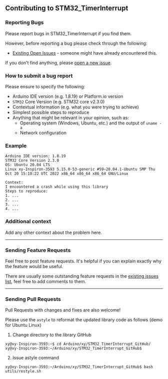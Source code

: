 ## Contributing to STM32_TimerInterrupt

### Reporting Bugs

Please report bugs in STM32_TimerInterrupt if you find them.

However, before reporting a bug please check through the following:

* [Existing Open Issues](https://github.com/khoih-prog/STM32_TimerInterrupt/issues) - someone might have already encountered this.

If you don't find anything, please [open a new issue](https://github.com/khoih-prog/STM32_TimerInterrupt/issues/new).

### How to submit a bug report

Please ensure to specify the following:

* Arduino IDE version (e.g. 1.8.19) or Platform.io version
* `STM32` Core Version (e.g. STM32 core v2.3.0)
* Contextual information (e.g. what you were trying to achieve)
* Simplest possible steps to reproduce
* Anything that might be relevant in your opinion, such as:
  * Operating system (Windows, Ubuntu, etc.) and the output of `uname -a`
  * Network configuration


### Example

```
Arduino IDE version: 1.8.19
STM32 Core Version 2.3.0
OS: Ubuntu 20.04 LTS
Linux xy-Inspiron-3593 5.15.0-53-generic #59~20.04.1-Ubuntu SMP Thu Oct 20 15:10:22 UTC 2022 x86_64 x86_64 x86_64 GNU/Linux

Context:
I encountered a crash while using this library
Steps to reproduce:
1. ...
2. ...
3. ...
4. ...
```

### Additional context

Add any other context about the problem here.

---

### Sending Feature Requests

Feel free to post feature requests. It's helpful if you can explain exactly why the feature would be useful.

There are usually some outstanding feature requests in the [existing issues list](https://github.com/khoih-prog/STM32_TimerInterrupt/issues?q=is%3Aopen+is%3Aissue+label%3Aenhancement), feel free to add comments to them.

---

### Sending Pull Requests

Pull Requests with changes and fixes are also welcome!

Please use the `astyle` to reformat the updated library code as follows (demo for Ubuntu Linux)

1. Change directory to the library GitHub

```
xy@xy-Inspiron-3593:~$ cd Arduino/xy/STM32_TimerInterrupt_GitHub/
xy@xy-Inspiron-3593:~/Arduino/xy/STM32_TimerInterrupt_GitHub$
```

2. Issue astyle command

```
xy@xy-Inspiron-3593:~/Arduino/xy/STM32_TimerInterrupt_GitHub$ bash utils/restyle.sh
```


